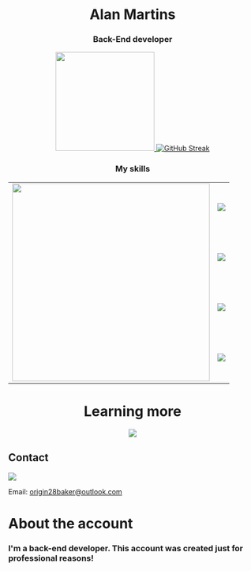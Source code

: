 <h1 align="center"><strong>Alan Martins</strong></h1>
<h3 align="center"><strong>Back-End developer</strong></h3>
<div>
  <a href="https://github.com/ALAN-MS-SU/ALAN-MS-SU" >
   <p align="center"> 
  <img  height="200em"  src="https://github-readme-stats.vercel.app/api?username=ALAN-MS-SU&show_icons=true&theme=midnight-purple&include_all_commits=true&count_private=true&bg_color=0,8A0AFF,006DFF&title_color=FFF&text_color=FFF&icon_color=FFF&hide_border=true&border_radius=5&rank_icon=github"> 
<img src="https://streak-stats.demolab.com?user=ALAN-MS-SU&border_radius=5&card_width=478.98&card_height=200&background=0%2C006DFF%2C8A0AFF&ring=FFFFFF&fire=FFFFFF&currStreakNum=FFFFFF&sideNums=FFFFFF&currStreakLabel=FFFFFF&sideLabels=FFFFFF&dates=FFFFFF&hide_total_contributions=true" alt="GitHub Streak" /></a>
  </p> 
</div> 
<h3 align="center">My skills</h3>
<table align="center" >
  <tbody>
    <tr>   
      <td rowspan="4">
       <a href="https://github.com/anuraghazra/github-readme-stats">
  <img height="400em" src="https://github-readme-stats.vercel.app/api/top-langs/?username=ALAN-MS-SU&layout=pie" />
</a> 
      </td>
      <td>
        <img  src="https://go-skill-icons.vercel.app/api/icons?i=html,css,js,nodejs" />
      </td>
    </tr>
    <tr>
      <td>
       <img  src="https://go-skill-icons.vercel.app/api/icons?i=react,ts,api,nextjs" />
      </td>
    </tr>
    <tr>
      <td>
       <img  src="https://go-skill-icons.vercel.app/api/icons?i=reactnative,cs,dotnet,docker" />
      </td>
    </tr>
    <tr>
      <td>
      <img  src="https://go-skill-icons.vercel.app/api/icons?i=mysql,postgresql,git,github" />
      </td>  
    </tr>
  </tbody>
</table>

<h1 align="center">Learning more</h1>
<p align="center">
<img src="https://go-skill-icons.vercel.app/api/icons?i=cs,dotnet,postgresql,reactnative" />
</p>
<h2>Contact</h3>
<a target="blanck" href="https://www.linkedin.com/feed/"><img src="https://img.shields.io/badge/LinkedIn-0077B5?style=for-the-badge&logo=linkedin&logoColor=white"></a>
<p>Email: <a href="mailto:origin28baker@outlook.com" target="blanck">origin28baker@outlook.com</a></p>
<h1>About the account</h1>
<h3>I'm a back-end developer. This account was created just for professional reasons!</h3>
</a>
